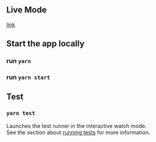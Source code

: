 ## Live Mode

[link](https://htuohz.github.io/weather-widget)

## Start the app locally

### run `yarn`

### run `yarn start`

## Test

### `yarn test`

Launches the test runner in the interactive watch mode.\
See the section about [running tests](https://facebook.github.io/create-react-app/docs/running-tests) for more information.
